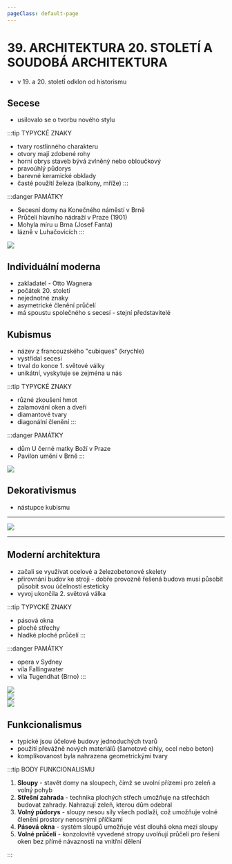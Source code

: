 ```yaml
---
pageClass: default-page
---
```


# 39. ARCHITEKTURA 20. STOLETÍ A SOUDOBÁ ARCHITEKTURA

- v 19. a 20. století odklon od historismu

## Secese

- usilovalo se o tvorbu nového stylu

:::tip TYPYCKÉ ZNAKY

- tvary rostlinného charakteru
- otvory mají zdobené rohy
- horní obrys staveb bývá zvlněný nebo obloučkový
- pravoúhlý půdorys
- barevné keramické obklady
- časté použití železa (balkony, mříže)
  :::

:::danger PAMÁTKY

- Secesní domy na Konečného náměstí v Brně
- Průčelí hlavního nádraží v Praze (1901)
- Mohyla míru u Brna (Josef Fanta)
- lázně v Luhačovicích
  :::

<img class="centered_image" src="/images/pos/39/secese.jpg" />
<br>

## Individuální moderna

- zakladatel - Otto Wagnera
- počátek 20. století
- nejednotné znaky
- asymetrické členění průčelí
- má spoustu společného s secesí - stejní představitelé

## Kubismus

- název z francouzského "cubiques" (krychle)
- vystřídal secesi
- trval do konce 1. světové války
- unikátní, vyskytuje se zejména u nás

:::tip TYPYCKÉ ZNAKY

- různé zkoušení hmot
- zalamování oken a dveří
- diamantové tvary
- diagonální členění
  :::

:::danger PAMÁTKY

- dům U černé matky Boží v Praze
- Pavilon umění v Brně
  :::

<img class="centered_image" src="/images/pos/39/kubismus.jpg" />
<br>

## Dekorativismus

- nástupce kubismu

---

<img class="centered_image" src="/images/pos/39/20_stol.jpg" />
<br>

---

## Moderní architektura

- začali se využívat ocelové a železobetonové skelety
- přirovnání budov ke stroji - dobře provozně řešená budova musí působit působit svou účelností esteticky
- vyvoj ukončila 2. světová válka

:::tip TYPYCKÉ ZNAKY

- pásová okna
- ploché střechy
- hladké ploché průčelí
  :::

:::danger PAMÁTKY

- opera v Sydney
- vila Fallingwater
- vila Tugendhat (Brno)
  :::

<img class="centered_image" src="/images/pos/39/opera.jpg" />
<br>

<img class="centered_image" src="/images/pos/39/tugendhat.jpg" />
<br>

<img class="centered_image" src="/images/pos/39/soudoba_architektura.jpg" />
<br>

## Funkcionalismus

- typické jsou účelové budovy jednoduchých tvarů
- použití převážně nových materiálů (šamotové cihly, ocel nebo beton)
- komplikovanost byla nahrazena geometrickými tvary

:::tip BODY FUNKCIONALISMU

1. **Sloupy** - stavět domy na sloupech, čímž se uvolní přízemí pro zeleň a volný pohyb
2. **Střešní zahrada** - technika plochých střech umožňuje na střechách budovat zahrady. Nahrazují zeleň, kterou dům odebral
3. **Volný půdorys** - sloupy nesou síly všech podlaží, což umožňuje volné členění prostory nenosnými příčkami
4. **Pásová okna** - systém sloupů umožňuje vést dlouhá okna mezi sloupy
5. **Volné průčelí** - konzolovitě vyvedené stropy uvolňují průčelí pro řešení oken bez přímé návaznosti na vnitřní dělení

:::
